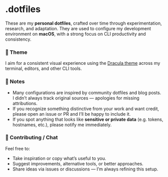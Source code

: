 # .dotfiles

These are my **personal dotfiles**, crafted over time through experimentation, research, and adaptation. They are used to configure my development environment on **macOS**, with a strong focus on CLI productivity and consistency.

### 🌙 Theme

I aim for a consistent visual experience using the [Dracula theme](https://draculatheme.com) across my terminal, editors, and other CLI tools.

### 📌 Notes

- Many configurations are inspired by community dotfiles and blog posts. I didn’t always track original sources — apologies for missing attributions.
- If you recognize something distinctive from your work and want credit, please open an issue or PR and I’ll be happy to include it.
- If you spot anything that looks like **sensitive or private data** (e.g. tokens, hostnames, etc.), please notify me immediately.

### 🤝 Contributing / Chat

Feel free to:

- Take inspiration or copy what’s useful to you.
- Suggest improvements, alternative tools, or better approaches.
- Share ideas via issues or discussions — I’m always refining this setup.
